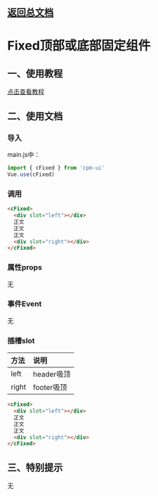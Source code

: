 ## [返回总文档](https://github.com/cpm828/cpm-ui)


# Fixed顶部或底部固定组件

## 一、使用教程
[点击查看教程](https://cpm828.github.io/cpm_ui/demo/index.html#/fixed)


## 二、使用文档
### 导入
main.js中：
```js
import { cFixed } from 'cpm-ui'
Vue.use(cFixed)
```

### 调用
```html
<cFixed>
  <div slot="left"></div>
  正文
  正文
  正文
  <div slot="right"></div>
</cFixed>
```

### 属性props
无


### 事件Event
无


### 插槽slot
|方法|说明|
|:---|:---|
|left|header吸顶|
|right|footer吸顶|

```html
<cFixed>
  <div slot="left"></div>
  正文
  正文
  正文
  <div slot="right"></div>
</cFixed>
```



## 三、特别提示
无